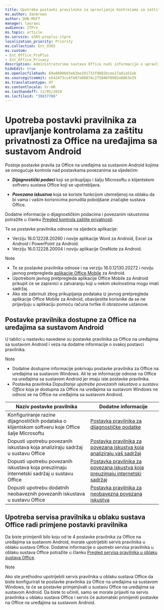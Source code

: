 ```yaml
---
title: Upotreba postavki pravilnika za upravljanje kontrolama za zaštitu privatnosti za Office na uređajima sa sustavom Android
ms.author: danbrown
author: DHB-MSFT
manager: laurawi
audience: ITPro
ms.topic: article
ms.service: o365-proplus-itpro
localization_priority: Priority
ms.collection: Ent_O365
ms.custom:
- Ent_Office_ProPlus
- Ent_Office_Privacy
description: Administratorima sustava Office nudi informacije o upravljanju postavkama zaštite privatnosti za Office na uređajima sa sustavom Android.
hideEdit: true
ms.openlocfilehash: 69a8880b03e63be391731f9882bcee17a81a51ab
ms.sourcegitcommit: e542473cc4fe07a98874c275846f6982a6863e35
ms.translationtype: HT
ms.contentlocale: hr-HR
ms.lasthandoff: 12/05/2019
ms.locfileid: "39837706"
---
```

# <a name="use-policy-settings-to-manage-privacy-controls-for-office-on-android-devices"></a>Upotreba postavki pravilnika za upravljanje kontrolama za zaštitu privatnosti za Office na uređajima sa sustavom Android

Postoje postavke pravila za Office na uređajima sa sustavom Android kojima se omogućuje kontrola nad postavkama povezanima sa sljedećim:

- ***Dijagnostički podaci*** koji se prikupljaju i šalju Microsoftu o klijentskom softveru sustava Office koji se upotrebljava.

- ***Povezana iskustva*** koja se koriste funkcijom utemeljenoj na oblaku da bi vama i vašim korisnicima ponudila poboljšane značajke sustava Office.

Dodatne informacije o dijagnostičkim podacima i povezanim iskustvima potražite u članku [Pregled kontrola zaštite privatnosti](overview-privacy-controls.md).

Te se postavke pravilnika odnose na sljedeće aplikacije:
- Verziju 16.0.12228.20260 i novije aplikacije Word za Android, Excel za Android i PowerPoint za Android.
- Verziju 16.0.12228.20004 i noviju aplikacije OneNote za Android.

> [!NOTE]
>- Te se postavke pravilnika odnose i na verziju 16.0.12130.20272 i noviju javnog pretpregleda [aplikacije Office Mobile](https://techcommunity.microsoft.com/t5/Office-Apps-Blog/Introducing-Office-Your-new-go-to-mobile-app-for-getting-work/ba-p/977172) za Android.
>- Upotrebom javnog pretpregleda aplikacije Office Mobile za Android prikupit će se zapisnici o zatvaranju koji u nekim okolnostima mogu imati sadržaj.
>- Ako ste zabrinuti zbog prikupljanja podataka iz javnog pretpregleda aplikacije Office Mobile za Android, obavijestite korisnike da se ne prijavljuju u aplikaciju pomoću računa tvrtke ili obrazovne ustanove.

## <a name="policy-settings-available-for-office-on-android-devices"></a>Postavke pravilnika dostupne za Office na uređajima sa sustavom Android

U tablici u nastavku navedene su postavke pravilnika za Office na uređajima sa sustavom Android i veza na dodatne informacije o svakoj postavci pravilnika.

> [!NOTE]
>- Dodatne dostupne informacije pokrivaju postavke pravilnika za Office na uređajima sa sustavom Windows. Ali te se informacije odnose na Office na uređajima sa sustavom Android jer imaju iste postavke pravilnika.
>- Postavka pravilnika *Dopuštanje upotrebe povezanih iskustava u sustavu Office* koja je dostupna za Office na uređajima sa sustavom Windows ne odnosi se na Office na uređajima sa sustavom Android. 


|Naziv postavke pravilnika  |Dodatne informacije |
|---------|---------|
|Konfiguriranje razine dijagnostičkih podataka o klijentskom softveru koje Office šalje Microsoftu|[Postavka pravilnika za dijagnostičke podatke](manage-privacy-controls.md#policy-setting-for-diagnostic-data)         |
|Dopusti upotrebu povezanih iskustava koja analiziraju sadržaj u sustavu Office| [Postavka pravilnika za povezana iskustva koja analiziraju vaš sadržaj](manage-privacy-controls.md#policy-setting-for-connected-experiences-that-analyze-your-content)        |
|Dopusti upotrebu povezanih iskustava koja preuzimaju internetski sadržaj u sustavu Office |[Postavka pravilnika za povezana iskustva koja preuzimaju internetski sadržaj](manage-privacy-controls.md#policy-setting-for-connected-experiences-that-download-online-content)         |
|Dopusti upotrebu dodatnih neobaveznih povezanih iskustava u sustavu Office |[Postavka pravilnika za neobavezna povezana iskustva](manage-privacy-controls.md#policy-setting-for-optional-connected-experiences)|



## <a name="use-office-cloud-policy-service-to-apply-policy-settings"></a>Upotreba servisa pravilnika u oblaku sustava Office radi primjene postavki pravilnika

Da biste primijenili bilo koju od te 4 postavke pravilnika za Office na uređajima sa sustavom Android, morate upotrijebiti servis pravilnika u oblaku sustava Office. Dodatne informacije o upotrebi servisa pravilnika u oblaku sustava Office potražite u članku [Pregled servisa pravilnika u oblaku sustava Office](../overview-office-cloud-policy-service.md).

> [!NOTE]
> Ako ste prethodno upotrijebili servis pravilnika u oblaku sustava Office da biste konfigurirali te postavke pravilnika za Office na uređajima sa sustavom Windows, te će se postavke primjenjivati u sustavu Office na uređajima sa sustavom Android. Da biste to učinili, samo se morate prijaviti na servis pravilnika u oblaku sustava Office i servis će automatski primijeniti postavke na Office na uređajima sa sustavom Android.
